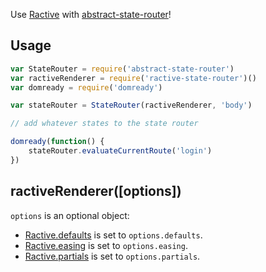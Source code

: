 Use [Ractive](http://www.ractivejs.org/) with [abstract-state-router](https://github.com/TehShrike/abstract-state-router)!

## Usage

```js
var StateRouter = require('abstract-state-router')
var ractiveRenderer = require('ractive-state-router')()
var domready = require('domready')

var stateRouter = StateRouter(ractiveRenderer, 'body')

// add whatever states to the state router

domready(function() {
	stateRouter.evaluateCurrentRoute('login')
})
```

## ractiveRenderer([options])

`options` is an optional object:

- [Ractive.defaults](http://docs.ractivejs.org/latest/ractive-defaults) is set to `options.defaults`.
- [Ractive.easing](http://docs.ractivejs.org/latest/ractive-easing) is set to `options.easing`.
- [Ractive.partials](http://docs.ractivejs.org/latest/ractive-partials-global) is set to `options.partials`.
